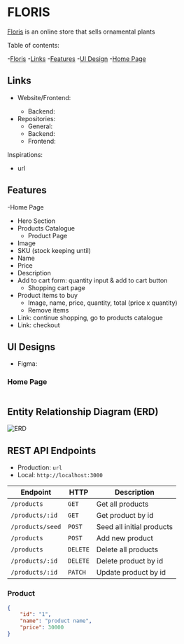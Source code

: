 # FLORIS

[Floris](url) is an online store that sells ornamental plants

Table of contents:

-[Floris](#floris)
  -[Links](#links)
  -[Features](#features)
  -[UI Design](#ui-designs)
    -[Home Page](#home-page)

## Links

- Website/Frontend: <url>
  - Backend: <url>
- Repositories:
  - General: <url>
  - Backend: <url>
  - Frontend: <url>

Inspirations:

- url

## Features

-Home Page

- Hero Section
- Products Catalogue
  - Product Page
- Image
- SKU (stock keeping until)
- Name
- Price
- Description
- Add to cart form: quantity input & add to cart button
  - Shopping cart page
- Product items to buy
  - Image, name, price, quantity, total (price x quantity)
  - Remove items
- Link: continue shopping, go to products catalogue
- Link: checkout

## UI Designs

- Figma: <url>

### Home Page

<img />

## Entity Relationship Diagram (ERD)

![ERD](./diagrams)

## REST API Endpoints

- Production: `url`
- Local: `http://localhost:3000`

| Endpoint         | HTTP     | Description               |
| ---------------- | -------- | ------------------------- |
| `/products`      | `GET`    | Get all products          |
| `/products/:id`  | `GET`    | Get product by id         |
| `/products/seed` | `POST`   | Seed all initial products |
| `/products`      | `POST`   | Add new product           |
| `/products`      | `DELETE` | Delete all products       |
| `/products/:id`  | `DELETE` | Delete product by id      |
| `/products/:id`  | `PATCH`  | Update product by id      |

### Product

```json
{
    "id": "1",
    "name": "product name",
    "price": 30000
}
```
